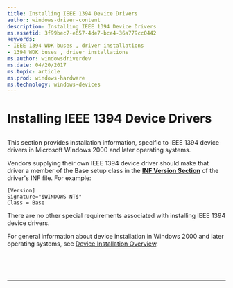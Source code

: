 ```yaml
---
title: Installing IEEE 1394 Device Drivers
author: windows-driver-content
description: Installing IEEE 1394 Device Drivers
ms.assetid: 3f99bec7-e657-4de7-bce4-36a779cc0442
keywords:
- IEEE 1394 WDK buses , driver installations
- 1394 WDK buses , driver installations
ms.author: windowsdriverdev
ms.date: 04/20/2017
ms.topic: article
ms.prod: windows-hardware
ms.technology: windows-devices
---
```


# Installing IEEE 1394 Device Drivers


## <a href="" id="ddk-installing-ieee-1394-device-drivers-kg"></a>


This section provides installation information, specific to IEEE 1394 device drivers in Microsoft Windows 2000 and later operating systems.

Vendors supplying their own IEEE 1394 device driver should make that driver a member of the Base setup class in the [**INF Version Section**](https://msdn.microsoft.com/library/windows/hardware/ff547502) of the driver's INF file. For example:

```
[Version]
Signature="$WINDOWS NT$"
Class = Base
```

There are no other special requirements associated with installing IEEE 1394 device drivers.

For general information about device installation in Windows 2000 and later operating systems, see [Device Installation Overview](https://msdn.microsoft.com/library/windows/hardware/ff549455).

 

 


--------------------


